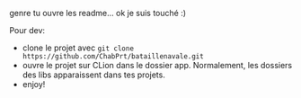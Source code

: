genre tu ouvre les readme... ok je suis touché :)

Pour dev: 
* clone le projet avec `git clone https://github.com/ChabPrt/bataillenavale.git`
* ouvre le projet sur CLion dans le dossier app. Normalement, les dossiers des libs apparaissent dans tes projets.
* enjoy!